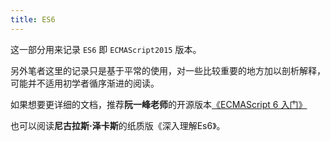 ```yaml
---
title: ES6
---
```


这一部分用来记录 `ES6` 即 `ECMAScript2015` 版本。

另外笔者这里的记录只是基于平常的使用，对一些比较重要的地方加以剖析解释，可能并不适用初学者循序渐进的阅读。

如果想要更详细的文档，推荐**阮一峰老师**的开源版本[《ECMAScript 6 入门》](https://es6.ruanyifeng.com/)

也可以阅读**尼古拉斯·泽卡斯**的纸质版《深入理解Es6》。

